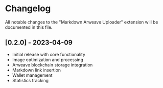 # Changelog

All notable changes to the "Markdown Arweave Uploader" extension will be documented in this file.

## [0.2.0] - 2023-04-09

- Initial release with core functionality
- Image optimization and processing
- Arweave blockchain storage integration
- Markdown link insertion
- Wallet management
- Statistics tracking
